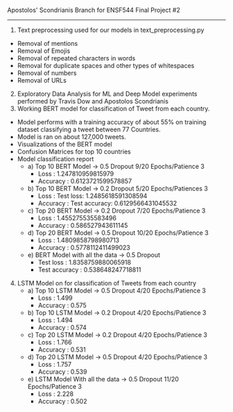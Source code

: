 Apostolos' Scondrianis Branch for ENSF544 Final Project #2

----------------------------------------------------------
1. Text preprocessing used for our models in text_preprocessing.py
  - Removal of mentions
  - Removal of Emojis
  - Removal of repeated characters in words
  - Removal for duplicate spaces and other types of whitespaces
  - Removal of numbers
  - Removal of URLs
2. Exploratory Data Analysis for ML and Deep Model experiments performed by Travis Dow and Apostolos Scondrianis
3. Working BERT model for classification of Tweet from each country.
  - Model performs with a training accuracy of about 55% on training dataset classifying a tweet between 77 Countries.
  - Model is ran on about 127,000 tweets.
  - Visualizations of the BERT model
  - Confusion Matrices for top 10 countries
  - Model classification report
    - a) Top 10 BERT Model -> 0.5 Dropout  9/20 Epochs/Patience 3
        - Loss     : 1.247810959815979
        - Accuracy : 0.6123721599578857
    - b) Top 10 BERT Model -> 0.2 Dropout 5/20 Epochs/Patiences 3
        - Loss     : Test loss: 1.2485618591308594
        - Accuracy : Test accuracy: 0.6129566431045532
    - c) Top 20 BERT Model -> 0.2 Dropout  7/20 Epochs/Patience 3
        - Loss     : 1.455275535583496
        - Accuracy : 0.586527943611145
    - d) Top 20 BERT Model -> 0.5 Dropout 10/20 Epochs/Patience 3
        - Loss     : 1.4809858798980713
        - Accuracy : 0.5778112411499023
    - e) BERT Model with all the data -> 0.5 Dropout 
        - Test loss     : 1.8358759880065918
        - Test accuracy : 0.538648247718811 
4. LSTM Model on for classification of Tweets from each country
    - a) Top 10 LSTM Model -> 0.5 Dropout 4/20 Epochs/Patience 3
        - Loss     : 1.499
        - Accuracy : 0.575
    - b) Top 10 LSTM Model -> 0.2 Dropout 4/20 Epochs/Patience 3
        - Loss     : 1.494
        - Accuracy : 0.574
    - c) Top 20 LSTM Model -> 0.2 Dropout 4/20 Epochs/Patience 3
        - Loss     : 1.766
        - Accuracy : 0.531
    - d) Top 20 LSTM Model -> 0.5 Dropout 4/20 Epochs/Patience 3
        - Loss     : 1.757
        - Accuracy : 0.539
    - e) LSTM Model With all the data -> 0.5 Dropout 11/20 Epochs/Patience 3
        - Loss     : 2.228
        - Accuracy : 0.502
